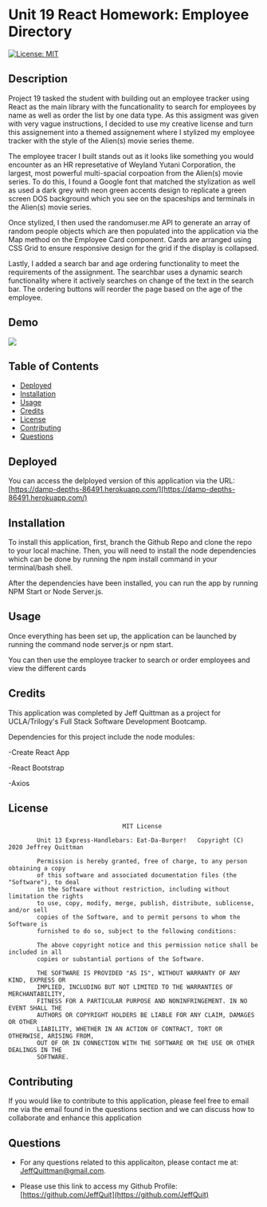 # Unit 19 React Homework: Employee Directory

[![License: MIT](https://img.shields.io/badge/License-MIT-yellow.svg)](https://opensource.org/licenses/MIT)

## Description

Project 19 tasked the student with building out an employee tracker using React as the main library with the funcationality to search for employees by name as well as order the list by one data type. As this assigment was given with very vague instructions, I decided to use my creative license and
turn this assignement into a themed assignement where I stylized my employee tracker with the style of the Alien(s) movie series theme.

The employee tracer I built stands out as it looks like something you would encounter as an HR represetative of Weyland Yutani Corporation, the largest, most powerful multi-spacial corpoation from the Alien(s) movie series. To do this, I found a Google font that matched the stylization as well as
used a dark grey with neon green accents design to replicate a green screen DOS background which you see on the spaceships and terminals in the Alien(s) movie series.

Once stylized, I then used the randomuser.me API to generate an array of random people objects which are then populated into the application via the Map method on the Employee Card component. Cards are arranged using CSS Grid to ensure responsive design for the grid if the display is collapsed.

Lastly, I added a search bar and age ordering functionality to meet the requirements of the assignment. The searchbar uses a dynamic search functionality where it actively searches on change of the text in the search bar. The ordering buttons will reorder the page based on the age of the employee.

## Demo

<img src="/ReadMeImg/Gif1.gif?raw=true">

## Table of Contents

-   [Deployed](#deployed)
-   [Installation](#installation)
-   [Usage](#usage)
-   [Credits](#credits)
-   [License](#license)
-   [Contributing](#contributing)
-   [Questions](#questions)

## Deployed

You can access the delployed version of this application via the URL: [https://damp-depths-86491.herokuapp.com/](https://damp-depths-86491.herokuapp.com/)

## Installation

To install this application, first, branch the Github Repo and clone the repo to your local machine. Then, you will need to install the node dependencies which can be done by running the npm install command in your terminal/bash shell.

After the dependencies have been installed, you can run the app by running NPM Start or Node Server.js.

## Usage

Once everything has been set up, the application can be launched by running the command node server.js or npm start.

You can then use the employee tracker to search or order employees and view the different cards

## Credits

This application was completed by Jeff Quittman as a project for UCLA/Trilogy's Full Stack Software Development Bootcamp.

Dependencies for this project include the node modules:

-Create React App

-React Bootstrap

-Axios

## License

    								MIT License

    		Unit 13 Express-Handlebars: Eat-Da-Burger!   Copyright (C) 2020 Jeffrey Quittman

    		Permission is hereby granted, free of charge, to any person obtaining a copy
    		of this software and associated documentation files (the "Software"), to deal
    		in the Software without restriction, including without limitation the rights
    		to use, copy, modify, merge, publish, distribute, sublicense, and/or sell
    		copies of the Software, and to permit persons to whom the Software is
    		furnished to do so, subject to the following conditions:

    		The above copyright notice and this permission notice shall be included in all
    		copies or substantial portions of the Software.

    		THE SOFTWARE IS PROVIDED "AS IS", WITHOUT WARRANTY OF ANY KIND, EXPRESS OR
    		IMPLIED, INCLUDING BUT NOT LIMITED TO THE WARRANTIES OF MERCHANTABILITY,
    		FITNESS FOR A PARTICULAR PURPOSE AND NONINFRINGEMENT. IN NO EVENT SHALL THE
    		AUTHORS OR COPYRIGHT HOLDERS BE LIABLE FOR ANY CLAIM, DAMAGES OR OTHER
    		LIABILITY, WHETHER IN AN ACTION OF CONTRACT, TORT OR OTHERWISE, ARISING FROM,
    		OUT OF OR IN CONNECTION WITH THE SOFTWARE OR THE USE OR OTHER DEALINGS IN THE
    		SOFTWARE.

## Contributing

If you would like to contribute to this application, please feel free to email me via the email found in the questions section and we can discuss how to collaborate and enhance this application

## Questions

-   For any questions related to this applicaiton, please contact me at: JeffQuittman@gmail.com.

-   Please use this link to access my Github Profile: [https://github.com/JeffQuit](https://github.com/JeffQuit)
